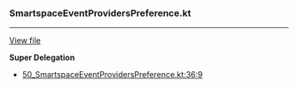 ### SmartspaceEventProvidersPreference.kt
---
[View file](../../precision_analyzed/50_SmartspaceEventProvidersPreference.kt)

**Super Delegation**

 - [50_SmartspaceEventProvidersPreference.kt:36:9](../../precision_analyzed/50_SmartspaceEventProvidersPreference.kt#L36)
